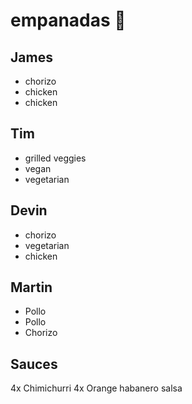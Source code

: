 # empanadas 🥟

## James
* chorizo 
* chicken
* chicken

## Tim
* grilled veggies
* vegan
* vegetarian

## Devin
* chorizo
* vegetarian
* chicken

## Martin
* Pollo
* Pollo
* Chorizo

## Sauces

4x Chimichurri
4x Orange habanero salsa
